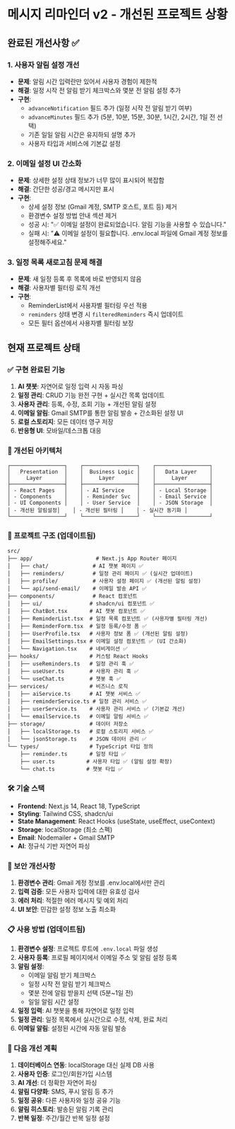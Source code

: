 # 메시지 리마인더 v2 - 개선된 프로젝트 상황

## 완료된 개선사항 ✅

### 1. 사용자 알림 설정 개선
- **문제**: 알림 시간 입력란만 있어서 사용자 경험이 제한적
- **해결**: 일정 시작 전 알림 받기 체크박스와 몇분 전 알림 설정 추가
- **구현**: 
  - `advanceNotification` 필드 추가 (일정 시작 전 알림 받기 여부)
  - `advanceMinutes` 필드 추가 (5분, 10분, 15분, 30분, 1시간, 2시간, 1일 전 선택)
  - 기존 일일 알림 시간은 유지하되 설명 추가
  - 사용자 타입과 서비스에 기본값 설정

### 2. 이메일 설정 UI 간소화
- **문제**: 상세한 설정 상태 정보가 너무 많이 표시되어 복잡함
- **해결**: 간단한 성공/경고 메시지만 표시
- **구현**:
  - 상세 설정 정보 (Gmail 계정, SMTP 호스트, 포트 등) 제거
  - 환경변수 설정 방법 안내 섹션 제거
  - 성공 시: "✅ 이메일 설정이 완료되었습니다. 알림 기능을 사용할 수 있습니다."
  - 실패 시: "⚠️ 이메일 설정이 필요합니다. .env.local 파일에 Gmail 계정 정보를 설정해주세요."

### 3. 일정 목록 새로고침 문제 해결
- **문제**: 새 일정 등록 후 목록에 바로 반영되지 않음
- **해결**: 사용자별 필터링 로직 개선
- **구현**:
  - ReminderList에서 사용자별 필터링 우선 적용
  - `reminders` 상태 변경 시 `filteredReminders` 즉시 업데이트
  - 모든 필터 옵션에서 사용자별 필터링 보장

## 현재 프로젝트 상태

### ✅ 구현 완료된 기능
1. **AI 챗봇**: 자연어로 일정 입력 시 자동 파싱
2. **일정 관리**: CRUD 기능 완전 구현 + 실시간 목록 업데이트
3. **사용자 관리**: 등록, 수정, 조회 기능 + 개선된 알림 설정
4. **이메일 알림**: Gmail SMTP를 통한 알림 발송 + 간소화된 설정 UI
5. **로컬 스토리지**: 모든 데이터 영구 저장
6. **반응형 UI**: 모바일/데스크톱 대응

### 🔧 개선된 아키텍처
```
┌─────────────────┐    ┌─────────────────┐    ┌─────────────────┐
│   Presentation  │    │  Business Logic │    │   Data Layer    │
│     Layer       │    │     Layer       │    │     Layer       │
├─────────────────┤    ├─────────────────┤    ├─────────────────┤
│ - React Pages   │    │ - AI Service    │    │ - Local Storage │
│ - Components    │    │ - Reminder Svc  │    │ - Email Service │
│ - UI Components │    │ - User Service  │    │ - JSON Storage  │
│ - 개선된 알림설정│    │ - 개선된 필터링 │    │ - 실시간 동기화 │
└─────────────────┘    └─────────────────┘    └─────────────────┘
```

### 📁 프로젝트 구조 (업데이트됨)
```
src/
├── app/                    # Next.js App Router 페이지
│   ├── chat/              # AI 챗봇 페이지 ✅
│   ├── reminders/         # 일정 관리 페이지 ✅ (실시간 업데이트)
│   ├── profile/           # 사용자 설정 페이지 ✅ (개선된 알림 설정)
│   └── api/send-email/    # 이메일 발송 API ✅
├── components/            # React 컴포넌트
│   ├── ui/               # shadcn/ui 컴포넌트 ✅
│   ├── ChatBot.tsx       # AI 챗봇 컴포넌트 ✅
│   ├── ReminderList.tsx  # 일정 목록 컴포넌트 ✅ (사용자별 필터링 개선)
│   ├── ReminderForm.tsx  # 일정 등록/수정 폼 ✅
│   ├── UserProfile.tsx   # 사용자 정보 폼 ✅ (개선된 알림 설정)
│   ├── EmailSettings.tsx # 이메일 설정 컴포넌트 ✅ (UI 간소화)
│   └── Navigation.tsx    # 네비게이션 ✅
├── hooks/                # 커스텀 React Hooks
│   ├── useReminders.ts   # 일정 관리 훅 ✅
│   ├── useUser.ts        # 사용자 관리 훅 ✅
│   └── useChat.ts        # 챗봇 훅 ✅
├── services/             # 비즈니스 로직
│   ├── aiService.ts      # AI 챗봇 서비스 ✅
│   ├── reminderService.ts # 일정 관리 서비스 ✅
│   ├── userService.ts    # 사용자 관리 서비스 ✅ (기본값 개선)
│   └── emailService.ts   # 이메일 알림 서비스 ✅
├── storage/              # 데이터 저장소
│   ├── localStorage.ts   # 로컬 스토리지 서비스 ✅
│   └── jsonStorage.ts    # JSON 데이터 관리 ✅
└── types/                # TypeScript 타입 정의
    ├── reminder.ts       # 일정 타입 ✅
    ├── user.ts          # 사용자 타입 ✅ (알림 설정 확장)
    └── chat.ts          # 챗봇 타입 ✅
```

### 🛠 기술 스택
- **Frontend**: Next.js 14, React 18, TypeScript
- **Styling**: Tailwind CSS, shadcn/ui
- **State Management**: React Hooks (useState, useEffect, useContext)
- **Storage**: localStorage (최소 스펙)
- **Email**: Nodemailer + Gmail SMTP
- **AI**: 정규식 기반 자연어 파싱

### 🔐 보안 개선사항
1. **환경변수 관리**: Gmail 계정 정보를 .env.local에서만 관리
2. **입력 검증**: 모든 사용자 입력에 대한 유효성 검사
3. **에러 처리**: 적절한 에러 메시지 및 예외 처리
4. **UI 보안**: 민감한 설정 정보 노출 최소화

### 📋 사용 방법 (업데이트됨)
1. **환경변수 설정**: 프로젝트 루트에 `.env.local` 파일 생성
2. **사용자 등록**: 프로필 페이지에서 이메일 주소 및 알림 설정 등록
3. **알림 설정**: 
   - 이메일 알림 받기 체크박스
   - 일정 시작 전 알림 받기 체크박스
   - 몇분 전에 알림 받을지 선택 (5분~1일 전)
   - 일일 알림 시간 설정
4. **일정 입력**: AI 챗봇을 통해 자연어로 일정 입력
5. **일정 관리**: 일정 목록에서 실시간으로 수정, 삭제, 완료 처리
6. **이메일 알림**: 설정된 시간에 자동 알림 발송

### 🚀 다음 개선 계획
1. **데이터베이스 연동**: localStorage 대신 실제 DB 사용
2. **사용자 인증**: 로그인/회원가입 시스템
3. **AI 개선**: 더 정확한 자연어 파싱
4. **알림 다양화**: SMS, 푸시 알림 등 추가
5. **일정 공유**: 다른 사용자와 일정 공유 기능
6. **알림 히스토리**: 발송된 알림 기록 관리
7. **반복 일정**: 주간/월간 반복 일정 설정